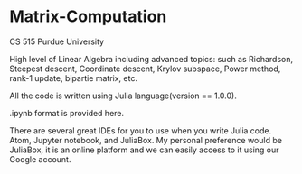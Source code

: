 # Matrix-Computation
CS 515 Purdue University

High level of Linear Algebra including advanced topics:
such as Richardson, Steepest descent, Coordinate descent, Krylov subspace, Power method, rank-1 update, bipartie matrix, etc.


All the code is written using Julia language(version == 1.0.0).

.ipynb format is provided here.

There are several great IDEs for you to use when you write Julia code.
Atom, Jupyter notebook, and JuliaBox.
My personal preference would be JuliaBox, it is an online platform and we can easily access to it using our Google account.
